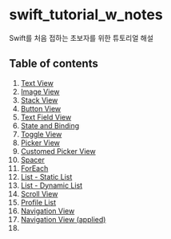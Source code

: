 # swift_tutorial_w_notes

Swift를 처음 접하는 초보자를 위한 튜토리얼 해설<br>


## Table of contents
1. [Text View](https://github.com/garlicvread/swift_tutorial_w_notes/blob/main/tutorial/01.TextView.swift)
2. [Image View](https://github.com/garlicvread/swift_tutorial_w_notes/blob/main/tutorial/02.ImageView.swift)
3. [Stack View](https://github.com/garlicvread/swift_tutorial_w_notes/blob/main/tutorial/03.StackView.swift)
4. [Button View](https://github.com/garlicvread/swift_tutorial_w_notes/blob/main/tutorial/04.ButtonView.swift)
5. [Text Field View](https://github.com/garlicvread/swift_tutorial_w_notes/blob/main/tutorial/05.TextFieldView.swift)
6. [State and Binding](https://github.com/garlicvread/swift_tutorial_w_notes/blob/main/tutorial/06.StateAndBinding.swift)
7. [Toggle View](https://github.com/garlicvread/swift_tutorial_w_notes/blob/main/tutorial/07.Toggle.swift)
8. [Picker View](https://github.com/garlicvread/swift_tutorial_w_notes/blob/main/tutorial/08.Picker.swift)
9. [Customed Picker View](https://github.com/garlicvread/swift_tutorial_w_notes/blob/main/tutorial/09.PickerCustom.swift)
10. [Spacer](https://github.com/garlicvread/swift_tutorial_w_notes/blob/main/tutorial/10.Spacer.swift)
11. [ForEach](https://github.com/garlicvread/swift_tutorial_w_notes/blob/main/tutorial/11.ForEach.swift)
12. [List - Static List](https://github.com/garlicvread/swift_tutorial_w_notes/blob/main/tutorial/12.StaticList.swift)
13. [List - Dynamic List](https://github.com/garlicvread/swift_tutorial_w_notes/blob/main/tutorial/13.DynamicList.swift)
14. [Scroll View](https://github.com/garlicvread/swift_tutorial_w_notes/blob/main/tutorial/14.ScrollView.swift)
15. [Profile List](https://github.com/garlicvread/swift_tutorial_w_notes/blob/main/tutorial/15.ProfileList.swift)
16. [Navigation View](https://github.com/garlicvread/swift_tutorial_w_notes/blob/main/tutorial/16.NavigationView.swift)
17. [Navigation View (applied)](https://github.com/garlicvread/swift_tutorial_w_notes/blob/main/tutorial/16.5.NavigationView_applied.swift)
18. []()
